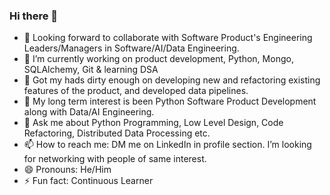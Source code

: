### Hi there 👋
- 🤔 Looking forward to collaborate with Software Product's Engineering Leaders/Managers in Software/AI/Data Engineering.
- 🔭 I’m currently working on product development, Python, Mongo, SQLAlchemy, Git & learning DSA
- 🌱 Got my hads dirty enough on developing new and refactoring existing features of the product, and developed data pipelines.
- 👯 My long term interest is been Python Software Product Development along with Data/AI Engineering.
- 💬 Ask me about Python Programming, Low Level Design, Code Refactoring, Distributed Data Processing etc.
- 📫 How to reach me: DM me on LinkedIn in profile section. I’m looking for networking with people of same interest.
- 😄 Pronouns: He/Him
- ⚡ Fun fact: Continuous Learner
              
<!--
**pradipdharam/pradipdharam** is a ✨ _special_ ✨ repository because its `README.md` (this file) appears on your GitHub profile.

Here are some ideas to get you started:

- 🔭 I’m currently working on ...
- 🌱 I’m currently learning ...
- 👯 I’m looking to collaborate on ...
- 🤔 I’m looking for help with ...
- 💬 Ask me about ...
- 📫 How to reach me: ...
- 😄 Pronouns: ...
- ⚡ Fun fact: ...
-->
